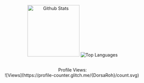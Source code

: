 <div align = "center">
<p align="center">
  <img height="165" src="https://github-readme-stats.vercel.app/api?username=DorsaRoh&count_private=true&include_all_commits=true&show_icons=true&theme=algolia" alt="Github Stats" />
  <img src="https://github-readme-stats.vercel.app/api/top-langs/?username=DorsaRoh&layout=compact&theme=algolia" alt="Top Languages" />
  <br></br>

<div align="center">
  Profile Views:
</div>
![Views](https://profile-counter.glitch.me/{DorsaRoh}/count.svg)
<img src="https://komarev.com/ghpvc/?username=DorsaRoh&style=flat-square&color=blue" alt=""/>
